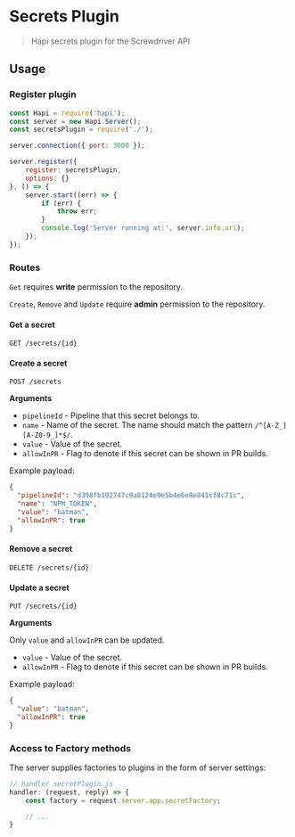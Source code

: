 # Secrets Plugin
> Hapi secrets plugin for the Screwdriver API

## Usage

### Register plugin

```javascript
const Hapi = require('hapi');
const server = new Hapi.Server();
const secretsPlugin = require('./');

server.connection({ port: 3000 });

server.register({
    register: secretsPlugin,
    options: {}
}, () => {
    server.start((err) => {
        if (err) {
            throw err;
        }
        console.log('Server running at:', server.info.uri);
    });
});
```

### Routes
`Get` requires **write** permission to the repository.

`Create`, `Remove` and `Update` require **admin** permission to the repository.

#### Get a secret

`GET /secrets/{id}`

#### Create a secret

`POST /secrets`

**Arguments**

* `pipelineId` - Pipeline that this secret belongs to.
* `name` - Name of the secret. The name should match the pattern `/^[A-Z_][A-Z0-9_]*$/`.
* `value` - Value of the secret.
* `allowInPR` - Flag to denote if this secret can be shown in PR builds.

Example payload:
```json
{
  "pipelineId": "d398fb192747c9a0124e9e5b4e6e8e841cf8c71c",
  "name": "NPM_TOKEN",
  "value": "batman",
  "allowInPR": true
}
```
#### Remove a secret

`DELETE /secrets/{id}`

#### Update a secret

`PUT /secrets/{id}`

**Arguments**

Only `value` and `allowInPR` can be updated.

* `value` - Value of the secret.
* `allowInPR` - Flag to denote if this secret can be shown in PR builds.

Example payload:
```json
{
  "value": "batman",
  "allowInPR": true
}
```

### Access to Factory methods
The server supplies factories to plugins in the form of server settings:

```js
// handler secretPlugin.js
handler: (request, reply) => {
    const factory = request.server.app.secretFactory;

    // ...
}
```
